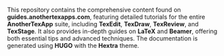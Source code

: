 This repository contains the comprehensive content found on **guides.anothertexapps.com**, featuring detailed tutorials for the entire **AnotherTexApp** suite, including **TexEdit**, **TexDraw**, **TexReview**, and **TexStage**. It also provides in-depth guides on **LaTeX** and **Beamer**, offering both essential tips and advanced techniques. The documentation is generated using **HUGO** with the **Hextra** theme.
